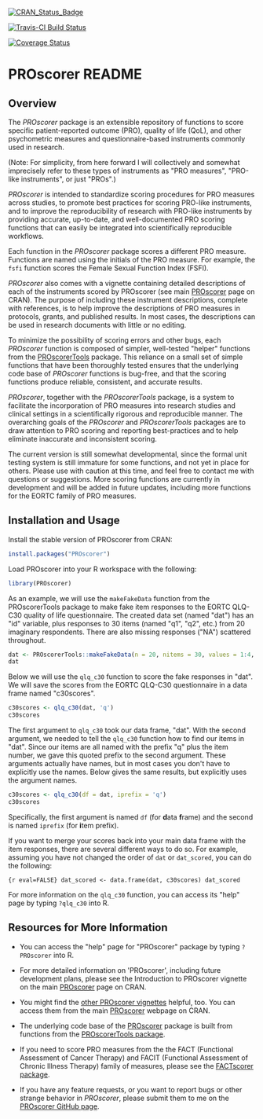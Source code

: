 
<!-- README.md is generated from README.Rmd. Please edit that file -->
[![CRAN\_Status\_Badge](http://www.r-pkg.org/badges/version/PROscorer)](https://cran.r-project.org/package=PROscorer)

[![Travis-CI Build Status](https://travis-ci.org/raybaser/PROscorer.svg?branch=master)](https://travis-ci.org/raybaser/PROscorer)

[![Coverage Status](https://img.shields.io/codecov/c/github/raybaser/PROscorer/master.svg)](https://codecov.io/github/raybaser/PROscorer?branch=master)

PROscorer README
================

Overview
--------

The *PROscorer* package is an extensible repository of functions to score specific patient-reported outcome (PRO), quality of life (QoL), and other psychometric measures and questionnaire-based instruments commonly used in research.

(Note: For simplicity, from here forward I will collectively and somewhat imprecisely refer to these types of instruments as "PRO measures", "PRO-like instruments", or just "PROs".)

*PROscorer* is intended to standardize scoring procedures for PRO measures across studies, to promote best practices for scoring PRO-like instruments, and to improve the reproducibility of research with PRO-like instruments by providing accurate, up-to-date, and well-documented PRO scoring functions that can easily be integrated into scientifically reproducible workflows.

Each function in the *PROscorer* package scores a different PRO measure. Functions are named using the initials of the PRO measure. For example, the `fsfi` function scores the Female Sexual Function Index (FSFI).

*PROscorer* also comes with a vignette containing detailed descriptions of each of the instruments scored by PROscorer (see main [PROscorer](https://CRAN.R-project.org/package=PROscorer) page on CRAN). The purpose of including these instrument descriptions, complete with references, is to help improve the descriptions of PRO measures in protocols, grants, and published results. In most cases, the descriptions can be used in research documents with little or no editing.

To minimize the possibility of scoring errors and other bugs, each *PROscorer* function is composed of simpler, well-tested "helper" functions from the [PROscorerTools](https://CRAN.R-project.org/package=PROscorerTools) package. This reliance on a small set of simple functions that have been thoroughly tested ensures that the underlying code base of *PROscorer* functions is bug-free, and that the scoring functions produce reliable, consistent, and accurate results.

*PROscorer*, together with the *PROscorerTools* package, is a system to facilitate the incorporation of PRO measures into research studies and clinical settings in a scientifically rigorous and reproducible manner. The overarching goals of the *PROscorer* and *PROscorerTools* packages are to draw attention to PRO scoring and reporting best-practices and to help eliminate inaccurate and inconsistent scoring.

The current version is still somewhat developmental, since the formal unit testing system is still immature for some functions, and not yet in place for others. Please use with caution at this time, and feel free to contact me with questions or suggestions. More scoring functions are currently in development and will be added in future updates, including more functions for the EORTC family of PRO measures.

Installation and Usage
----------------------

Install the stable version of PROscorer from CRAN:

``` r
install.packages("PROscorer")
```

Load PROscorer into your R workspace with the following:

``` r
library(PROscorer)
```

As an example, we will use the `makeFakeData` function from the PROscorerTools package to make fake item responses to the EORTC QLQ-C30 quality of life questionnaire. The created data set (named "dat") has an "id" variable, plus responses to 30 items (named "q1", "q2", etc.) from 20 imaginary respondents. There are also missing responses ("NA") scattered throughout.

``` r
dat <- PROscorerTools::makeFakeData(n = 20, nitems = 30, values = 1:4, id = TRUE)
dat
```

Below we will use the `qlq_c30` function to score the fake responses in "dat". We will save the scores from the EORTC QLQ-C30 questionnaire in a data frame named "c30scores".

``` r
c30scores <- qlq_c30(dat, 'q')
c30scores
```

The first argument to `qlq_c30` took our data frame, "dat". With the second argument, we needed to tell the `qlq_c30` function how to find our items in "dat". Since our items are all named with the prefix "q" plus the item number, we gave this quoted prefix to the second argument. These arguments actually have names, but in most cases you don't have to explicitly use the names. Below gives the same results, but explicitly uses the argument names.

``` r
c30scores <- qlq_c30(df = dat, iprefix = 'q')
c30scores
```

Specifically, the first argument is named `df` (for **d**ata **f**rame) and the second is named `iprefix` (for **i**tem prefix).

If you want to merge your scores back into your main data frame with the item responses, there are several different ways to do so. For example, assuming you have not changed the order of `dat` or `dat_scored`, you can do the following:

`{r eval=FALSE} dat_scored <- data.frame(dat, c30scores) dat_scored`

For more information on the `qlq_c30` function, you can access its "help" page by typing `?qlq_c30` into R.

Resources for More Information
------------------------------

-   You can access the "help" page for "PROscorer" package by typing `?PROscorer` into R.

-   For more detailed information on 'PROscorer', including future development plans, please see the Introduction to PROscorer vignette on the main [PROscorer](https://CRAN.R-project.org/package=PROscorer) page on CRAN.

-   You might find the [other PROscorer vignettes](https://CRAN.R-project.org/package=PROscorer) helpful, too. You can access them from the main [PROscorer](https://CRAN.R-project.org/package=PROscorer) webpage on CRAN.

-   The underlying code base of the [PROscorer](https://CRAN.R-project.org/package=PROscorer) package is built from functions from the [PROscorerTools package](https://CRAN.R-project.org/package=PROscorerTools).

-   If you need to score PRO measures from the the FACT (Functional Assessment of Cancer Therapy) and FACIT (Functional Assessment of Chronic Illness Therapy) family of measures, please see the [FACTscorer package](https://CRAN.R-project.org/package=FACTscorer).

-   If you have any feature requests, or you want to report bugs or other strange behavior in *PROscorer*, please submit them to me on the [PROscorer GitHub page](https://github.com/raybaser/PROscorer/issues).
